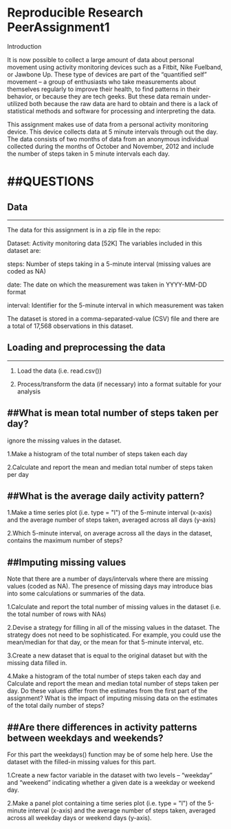 Reproducible Research PeerAssignment1
================
Introduction

It is now possible to collect a large amount of data about personal movement 
using activity monitoring devices such as a Fitbit, Nike Fuelband, or Jawbone Up.
These type of devices are part of the “quantified self” movement – a group of 
enthusiasts who take measurements about themselves regularly to improve their health,
to find patterns in their behavior, or because they are tech geeks. But these data 
remain under-utilized both because the raw data are hard to obtain and there is a lack of 
statistical methods and software for processing and interpreting the data.



This assignment makes use of data from a personal activity monitoring device. This device 
collects data at 5 minute intervals through out the day. The data consists of two months of 
data from an anonymous individual collected during the months of October and November, 2012
and include the number of steps taken in 5 minute intervals each day.

##QUESTIONS
=================================================================
## Data
--------------

The data for this assignment is in a zip file in the repo:

Dataset: Activity monitoring data [52K]
The variables included in this dataset are:

steps: Number of steps taking in a 5-minute interval (missing values are coded as NA)

date: The date on which the measurement was taken in YYYY-MM-DD format

interval: Identifier for the 5-minute interval in which measurement was taken

The dataset is stored in a comma-separated-value (CSV) file and there are a total of 17,568 
observations in this dataset.

## Loading and preprocessing the data
-------------------------------------

1. Load the data (i.e. read.csv())

2. Process/transform the data (if necessary) into a format suitable for your analysis

##What is mean total number of steps taken per day?
--------------------------------------------------

ignore the missing values in the dataset.

1.Make a histogram of the total number of steps taken each day

2.Calculate and report the mean and median total number of steps taken per day

##What is the average daily activity pattern?
------------------------------------------------

1.Make a time series plot (i.e. type = "l") of the 5-minute interval (x-axis) and the average 
number of steps taken, averaged across all days (y-axis)

2.Which 5-minute interval, on average across all the days in the dataset, contains the maximum 
number of steps?

##Imputing missing values
----------------------------

Note that there are a number of days/intervals where there are missing values (coded as NA). The 
presence of missing days may introduce bias into some calculations or summaries of the data.

1.Calculate and report the total number of missing values in the dataset (i.e. the total number of rows with NAs)

2.Devise a strategy for filling in all of the missing values in the dataset. The strategy does not
need to be sophisticated. For example, you could use the mean/median for that day, or the mean for that 
5-minute interval, etc.

3.Create a new dataset that is equal to the original dataset but with the missing data filled in.

4.Make a histogram of the total number of steps taken each day and Calculate and report the mean and median 
total number of steps taken per day. Do these values differ from the estimates from the first part of the 
assignment? What is the impact of imputing missing data on the estimates of the total daily number of steps?

##Are there differences in activity patterns between weekdays and weekends?
---------------------------------------------------------------------------------

For this part the weekdays() function may be of some help here. Use the dataset with the filled-in missing 
values for this part.

1.Create a new factor variable in the dataset with two levels – “weekday” and “weekend” indicating whether
a given date is a weekday or weekend day.

2.Make a panel plot containing a time series plot (i.e. type = "l") of the 5-minute interval (x-axis) and 
the average number of steps taken, averaged across all weekday days or weekend days (y-axis).
